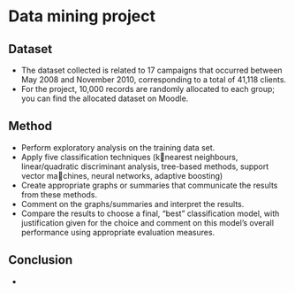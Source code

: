 # Data mining project

## Dataset
- The dataset collected is related to 17 campaigns that occurred between May 2008 and November 2010,
corresponding to a total of 41,118 clients.
- For the project, 10,000 records are randomly allocated to each group; you can find the allocated dataset on
Moodle.

## Method
- Perform exploratory analysis on the training data set.
- Apply five classification techniques (knearest neighbours, linear/quadratic discriminant analysis, tree-based methods, support vector machines, neural networks, adaptive boosting)
- Create appropriate graphs or summaries that communicate the results from these methods.
- Comment on the graphs/summaries and interpret the results.
- Compare the results to choose a final, “best” classification model, with justification given for the choice and comment on this model’s overall performance using appropriate evaluation measures.

## Conclusion
- 
